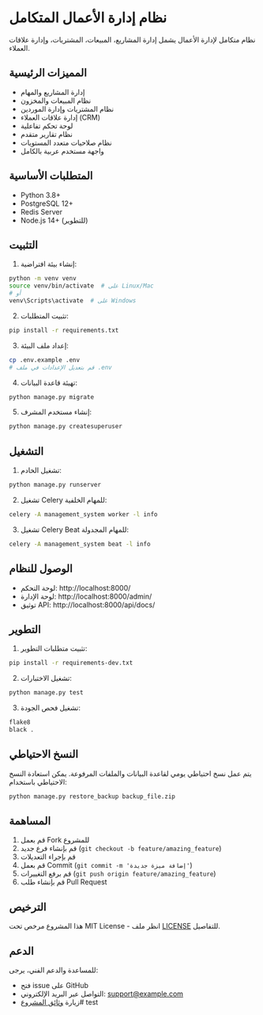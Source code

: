 # نظام إدارة الأعمال المتكامل

نظام متكامل لإدارة الأعمال يشمل إدارة المشاريع، المبيعات، المشتريات، وإدارة علاقات العملاء.

## المميزات الرئيسية

- إدارة المشاريع والمهام
- نظام المبيعات والمخزون
- نظام المشتريات وإدارة الموردين
- إدارة علاقات العملاء (CRM)
- لوحة تحكم تفاعلية
- نظام تقارير متقدم
- نظام صلاحيات متعدد المستويات
- واجهة مستخدم عربية بالكامل

## المتطلبات الأساسية

- Python 3.8+
- PostgreSQL 12+
- Redis Server
- Node.js 14+ (للتطوير)

## التثبيت

1. إنشاء بيئة افتراضية:
```bash
python -m venv venv
source venv/bin/activate  # على Linux/Mac
# أو
venv\Scripts\activate  # على Windows
```

2. تثبيت المتطلبات:
```bash
pip install -r requirements.txt
```

3. إعداد ملف البيئة:
```bash
cp .env.example .env
# قم بتعديل الإعدادات في ملف .env
```

4. تهيئة قاعدة البيانات:
```bash
python manage.py migrate
```

5. إنشاء مستخدم المشرف:
```bash
python manage.py createsuperuser
```

## التشغيل

1. تشغيل الخادم:
```bash
python manage.py runserver
```

2. تشغيل Celery للمهام الخلفية:
```bash
celery -A management_system worker -l info
```

3. تشغيل Celery Beat للمهام المجدولة:
```bash
celery -A management_system beat -l info
```

## الوصول للنظام

- لوحة التحكم: http://localhost:8000/
- لوحة الإدارة: http://localhost:8000/admin/
- توثيق API: http://localhost:8000/api/docs/

## التطوير

1. تثبيت متطلبات التطوير:
```bash
pip install -r requirements-dev.txt
```

2. تشغيل الاختبارات:
```bash
python manage.py test
```

3. تشغيل فحص الجودة:
```bash
flake8
black .
```

## النسخ الاحتياطي

يتم عمل نسخ احتياطي يومي لقاعدة البيانات والملفات المرفوعة. يمكن استعادة النسخ الاحتياطي باستخدام:

```bash
python manage.py restore_backup backup_file.zip
```

## المساهمة

1. قم بعمل Fork للمشروع
2. قم بإنشاء فرع جديد (`git checkout -b feature/amazing_feature`)
3. قم بإجراء التعديلات
4. قم بعمل Commit (`git commit -m 'إضافة ميزة جديدة'`)
5. قم برفع التغييرات (`git push origin feature/amazing_feature`)
6. قم بإنشاء طلب Pull Request

## الترخيص

هذا المشروع مرخص تحت MIT License - انظر ملف [LICENSE](LICENSE) للتفاصيل.

## الدعم

للمساعدة والدعم الفني، يرجى:
- فتح issue على GitHub
- التواصل عبر البريد الإلكتروني: support@example.com
- زيارة [وثائق المشروع](http://localhost:8000/docs/)# test
